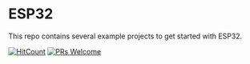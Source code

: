 # ESP32
This repo contains several example projects to get started with ESP32.

[![HitCount](http://hits.dwyl.com/carnot-technologies/MapVisualizations.svg)](http://hits.dwyl.com/yash-sanghvi/ESP32)
[![PRs Welcome](https://img.shields.io/badge/PRs-welcome-brightgreen.svg?style=flat-square)](http://makeapullrequest.com)
